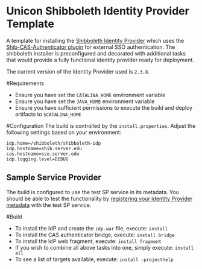 Unicon Shibboleth Identity Provider Template
==============================

A template for installing the [Shibboleth Identity Provider](https://wiki.shibboleth.net/confluence/display/SHIB2/IdPInstall)
which uses the [Shib-CAS-Authenticator plugin](https://github.com/Unicon/shib-cas-authenticator) 
for external SSO authentication. The shibboleth installer is preconfigured and decorated with additional tasks 
that would provide a fully functional identity provider ready for deployment. 

The current version of the Identity Provider used is `2.3.8`.

#Requirements
- Ensure you have set the `CATALINA_HOME` environment variable
- Ensure you have set the `JAVA_HOME` environment variable
- Ensure you have sufficient permissions to execute the build and deploy artifacts to `$CATALINA_HOME`

#Configuration
The build is controlled by the `install.properties`. Adjust the following settings based on your environment:

```
idp.home=/shibboleth/shibboleth-idp
idp.hostname=shib.server.edu
cas.hostname=sso.server.edu
idp.logging.level=DEBUG
```

## Sample Service Provider
The build is configured to use the test SP service in its metadata. You should be able to test the 
functionality by [registering your Identity Provider metadata](https://www.testshib.org/metadata.html)
with the test SP service. 

#Build

* To install the IdP and create the `idp.war` file, execute: `install`
* To install the CAS authenticator bridge, execute: `install bridge`
* To install the IdP web fragment, execute: `install fragment`
* If you wish to combine all above tasks into one, simply execute: `install all`
* To see a list of targets available, execute: `install -projecthelp`
